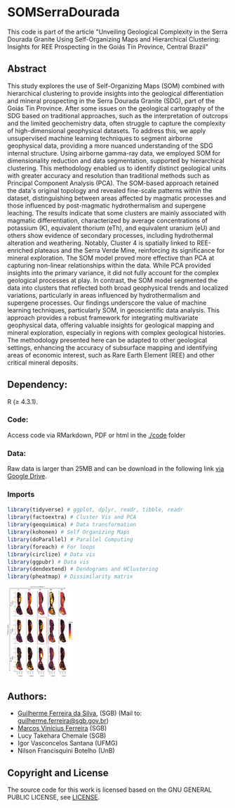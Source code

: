 
# SOMSerraDourada

This code is part of the article "Unveiling Geological Complexity in the Serra Dourada Granite Using Self-Organizing Maps and Hierarchical Clustering: Insights for REE Prospecting in the Goiás Tin Province, Central Brazil"

## Abstract
This study explores the use of Self-Organizing Maps (SOM) combined with hierarchical clustering to provide insights into the geological differentiation and mineral prospecting in the Serra Dourada Granite (SDG), part of the Goiás Tin Province. After some issues on the geological cartography of the SDG based on traditional approaches, such as the interpretation of outcrops and the limited geochemistry data, often struggle to capture the complexity of high-dimensional geophysical datasets. To address this, we apply unsupervised machine learning techniques to segment airborne geophysical data, providing a more nuanced understanding of the SDG internal structure. Using airborne gamma-ray data, we employed SOM for dimensionality reduction and data segmentation, supported by hierarchical clustering. This methodology enabled us to identify distinct geological units with greater accuracy and resolution than traditional methods such as Principal Component Analysis (PCA). The SOM-based approach retained the data's original topology and revealed fine-scale patterns within the dataset, distinguishing between areas affected by magmatic processes and those influenced by post-magmatic hydrothermalism and supergene leaching. The results indicate that some clusters are mainly associated with magmatic differentiation, characterized by average concentrations of potassium (K), equivalent thorium (eTh), and equivalent uranium (eU) and others show evidence of secondary processes, including hydrothermal alteration and weathering. Notably, Cluster 4 is spatially linked to REE-enriched plateaus and the Serra Verde Mine, reinforcing its significance for mineral exploration. The SOM model proved more effective than PCA at capturing non-linear relationships within the data. While PCA provided insights into the primary variance, it did not fully account for the complex geological processes at play. In contrast, the SOM model segmented the data into clusters that reflected both broad geophysical trends and localized variations, particularly in areas influenced by hydrothermalism and supergene processes. Our findings underscore the value of machine learning techniques, particularly SOM, in geoscientific data analysis. This approach provides a robust framework for integrating multivariate geophysical data, offering valuable insights for geological mapping and mineral exploration, especially in regions with complex geological histories. The methodology presented here can be adapted to other geological settings, enhancing the accuracy of subsurface mapping and identifying areas of economic interest, such as Rare Earth Element (REE) and other critical mineral deposits. 

## Dependency:
R (≥ 4.3.1).

### Code:
Access code via RMarkdown, PDF or html in the [./code](./code) folder

### Data:
Raw data is larger than 25MB and can be download in the following link [via Google Drive](https://drive.google.com/file/d/1wnh6f0XjAUU4V6UY0IkB9xD8KFee4Pw1/view?usp=sharing).

### Imports
``` r
library(tidyverse) # ggplot, dplyr, readr, tibble, readr
library(factoextra) # Cluster Vis and PCA
library(geoquimica) # Data transformation
library(kohonen) # Self Organizing Maps
library(doParallel) # Parallel Computing
library(foreach) # For loops
library(circlize) # Data vis
library(ggpubr) # Data vis
library(dendextend) # Dendograms and HClustering
library(pheatmap) # Dissimilarity matrix
```

<div style="width: 30%; height: 30%">
  
![jpeg](Images/SOM_Models.jpg) 

</div>

## Authors:
* [Guilherme Ferreira da Silva](https://cutt.ly/RdsGmT5), (SGB) (Mail to: guilherme.ferreira@sgb.gov.br)
* [Marcos Vinícius Ferreira](https://github.com/marcosbr) (SGB)
* Lucy Takehara Chemale (SGB)
* Igor Vasconcelos Santana (UFMG)
* Nilson Francisquini Botelho (UnB)

## Copyright and License

The source code for this work is licensed based on the GNU GENERAL PUBLIC LICENSE, see [LICENSE](LICENSE).
